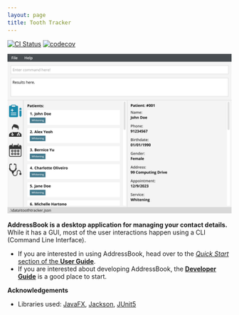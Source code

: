 ```yaml
---
layout: page
title: Tooth Tracker
---
```


[![CI Status](https://github.com/AY2324S1-CS2103T-W10-3/tp/workflows/Java%20CI/badge.svg)](https://github.com/AY2324S1-CS2103T-W10-3/tp/actions)
[![codecov](https://codecov.io/gh/AY2324S1-CS2103T-W10-3/tp/graph/badge.svg?token=NYCWQITURP)](https://codecov.io/gh/AY2324S1-CS2103T-W10-3/tp)

![Ui](images/Ui.png)

**AddressBook is a desktop application for managing your contact details.** While it has a GUI, most of the user interactions happen using a CLI (Command Line Interface).

* If you are interested in using AddressBook, head over to the [_Quick Start_ section of the **User Guide**](UserGuide.html#quick-start).
* If you are interested about developing AddressBook, the [**Developer Guide**](DeveloperGuide.html) is a good place to start.


**Acknowledgements**

* Libraries used: [JavaFX](https://openjfx.io/), [Jackson](https://github.com/FasterXML/jackson), [JUnit5](https://github.com/junit-team/junit5)
